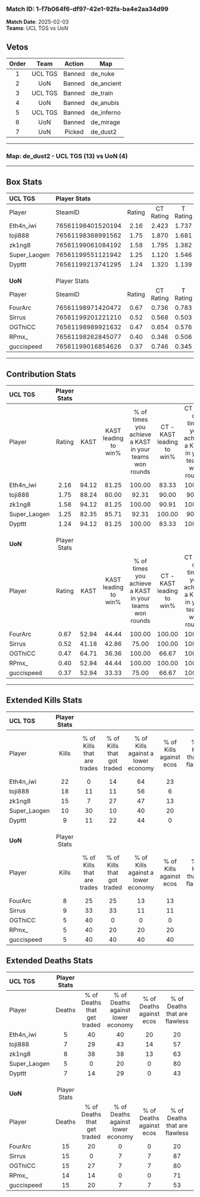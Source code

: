 ### Match ID: 1-f7b064f6-df97-42e1-92fa-ba4e2aa34d99  
**Match Date**: 2025-02-03  
**Teams**: UCL TGS vs UoN  

## Vetos  

| Order | Team | Action | Map |
| :---: | :--: | :----: | --- |
| 1 | UCL TGS | Banned | de_nuke |
| 2 | UoN | Banned | de_ancient |
| 3 | UCL TGS | Banned | de_train |
| 4 | UoN | Banned | de_anubis |
| 5 | UCL TGS | Banned | de_inferno |
| 6 | UoN | Banned | de_mirage |
| 7 | UoN | Picked | de_dust2 |

---  

### **Map**: de_dust2 - UCL TGS (13) vs UoN (4)  
---  

## Box Stats  

| **UCL TGS**  | Player Stats      |        |           |          |       |       |       |         |        |      |     |
| :- | :- | :-: | :-: | :-: | :-: | :-: | :-: | :-: | :-: | :-: | :-: |
| Player       | SteamID           | Rating | CT Rating | T Rating | KAST  |  ADR  | Kills | Assists | Deaths | K/D  | HS% |
| Eth4n_iwi    | 76561198401520194 |  2.16  |   2.423   |  1.737   | 94.12 | 129.1 |  22   |    6    |   5    | 4.40 | 40  |
| toji888      | 76561198368991562 |  1.75  |   1.870   |  1.681   | 88.24 | 102.2 |  18   |    4    |   7    | 2.57 | 44  |
| zk1ng8       | 76561199061084192 |  1.58  |   1.795   |  1.382   | 94.12 | 87.4  |  15   |    6    |   8    | 1.88 | 60  |
| Super_Laogen | 76561199551121942 |  1.25  |   1.120   |  1.546   | 82.35 | 63.1  |  10   |    5    |   5    | 2.00 | 50  |
| Dypttt       | 76561199213741295 |  1.24  |   1.320   |  1.139   | 94.12 | 70.5  |   9   |    4    |   7    | 1.29 | 44  |
|              |                   |        |           |          |       |       |       |         |        |      |     |
|              |                   |        |           |          |       |       |       |         |        |      |     |
|              |                   |        |           |          |       |       |       |         |        |      |     |
| **UoN**      | Player Stats      |        |           |          |       |       |       |         |        |      |     |
| Player       | SteamID           | Rating | CT Rating | T Rating | KAST  |  ADR  | Kills | Assists | Deaths | K/D  | HS% |
| FourArc      | 76561198971420472 |  0.67  |   0.736   |  0.783   | 52.94 | 78.5  |   8   |    6    |   15   | 0.53 | 50  |
| Sirrus       | 76561199201221210 |  0.52  |   0.568   |  0.503   | 41.18 | 52.2  |   9   |    1    |   15   | 0.60 | 44  |
| OGThiCC      | 76561198989921632 |  0.47  |   0.654   |  0.576   | 64.71 | 40.5  |   5   |    4    |   15   | 0.33 | 60  |
| RPmx_        | 76561198262845077 |  0.40  |   0.346   |  0.506   | 52.94 | 37.9  |   5   |    2    |   14   | 0.36 | 60  |
| guccispeed   | 76561199016854626 |  0.37  |   0.746   |  0.345   | 52.94 | 41.1  |   5   |    1    |   15   | 0.33 | 40  |
---  

## Contribution Stats  

| **UCL TGS**  | Player Stats |       |                      |                                                        |                           |                                                             |                          |                                                            |
| :- | :-: | :-: | :-: | :-: | :-: | :-: | :-: | :-: |
| Player       |    Rating    | KAST  | KAST leading to win% | % of times you achieve a KAST in your teams won rounds | CT - KAST leading to win% | CT - % of times you achieve a KAST in your teams won rounds | T - KAST leading to win% | T - % of times you achieve a KAST in your teams won rounds |
| Eth4n_iwi    |     2.16     | 94.12 |        81.25         |                         100.00                         |           83.33           |                           100.00                            |          75.00           |                           100.00                           |
| toji888      |     1.75     | 88.24 |        80.00         |                         92.31                          |           90.00           |                            90.00                            |          60.00           |                           100.00                           |
| zk1ng8       |     1.58     | 94.12 |        81.25         |                         100.00                         |           90.91           |                           100.00                            |          60.00           |                           100.00                           |
| Super_Laogen |     1.25     | 82.35 |        85.71         |                         92.31                          |          100.00           |                            90.00                            |          60.00           |                           100.00                           |
| Dypttt       |     1.24     | 94.12 |        81.25         |                         100.00                         |           83.33           |                           100.00                            |          75.00           |                           100.00                           |
|              |              |       |                      |                                                        |                           |                                                             |                          |                                                            |
|              |              |       |                      |                                                        |                           |                                                             |                          |                                                            |
|              |              |       |                      |                                                        |                           |                                                             |                          |                                                            |
| **UoN**      | Player Stats |       |                      |                                                        |                           |                                                             |                          |                                                            |
| Player       |    Rating    | KAST  | KAST leading to win% | % of times you achieve a KAST in your teams won rounds | CT - KAST leading to win% | CT - % of times you achieve a KAST in your teams won rounds | T - KAST leading to win% | T - % of times you achieve a KAST in your teams won rounds |
| FourArc      |     0.67     | 52.94 |        44.44         |                         100.00                         |          100.00           |                           100.00                            |          28.57           |                           100.00                           |
| Sirrus       |     0.52     | 41.18 |        42.86         |                         75.00                          |          100.00           |                           100.00                            |          20.00           |                           50.00                            |
| OGThiCC      |     0.47     | 64.71 |        36.36         |                         100.00                         |           66.67           |                           100.00                            |          25.00           |                           100.00                           |
| RPmx_        |     0.40     | 52.94 |        44.44         |                         100.00                         |          100.00           |                           100.00                            |          28.57           |                           100.00                           |
| guccispeed   |     0.37     | 52.94 |        33.33         |                         75.00                          |           66.67           |                           100.00                            |          16.67           |                           50.00                            |
---  

## Extended Kills Stats  

| **UCL TGS**  | Player Stats |                            |                            |                                    |                         |                              |                                 |                                       |                    |           |
| :- | :-: | :-: | :-: | :-: | :-: | :-: | :-: | :-: | :-: | :-: |
| Player       |    Kills     | % of Kills that are trades | % of Kills that got traded | % of Kills against a lower economy | % of Kills against ecos | % of Kills that are flawless | % of Kills that are close duels | % of Kills that are assisted by flash | Pistol Round Kills | AWP Kills |
| Eth4n_iwi    |      22      |             0              |             14             |                 64                 |           23            |              50              |                0                |                   5                   |         0          |     7     |
| toji888      |      18      |             11             |             11             |                 56                 |            6            |              72              |                0                |                   0                   |         1          |    10     |
| zk1ng8       |      15      |             7              |             27             |                 47                 |           13            |              67              |                7                |                   0                   |         3          |     0     |
| Super_Laogen |      10      |             30             |             10             |                 40                 |           20            |              60              |                0                |                   0                   |         3          |     0     |
| Dypttt       |      9       |             11             |             22             |                 44                 |            0            |              67              |               11                |                  22                   |         0          |     0     |
|              |              |                            |                            |                                    |                         |                              |                                 |                                       |                    |           |
|              |              |                            |                            |                                    |                         |                              |                                 |                                       |                    |           |
|              |              |                            |                            |                                    |                         |                              |                                 |                                       |                    |           |
| **UoN**      | Player Stats |                            |                            |                                    |                         |                              |                                 |                                       |                    |           |
| Player       |    Kills     | % of Kills that are trades | % of Kills that got traded | % of Kills against a lower economy | % of Kills against ecos | % of Kills that are flawless | % of Kills that are close duels | % of Kills that are assisted by flash | Pistol Round Kills | AWP Kills |
| FourArc      |      8       |             25             |             25             |                 13                 |           13            |              75              |                0                |                   0                   |         2          |     0     |
| Sirrus       |      9       |             33             |             33             |                 11                 |           11            |              67              |               22                |                  11                   |         3          |     0     |
| OGThiCC      |      5       |             40             |             0              |                 0                  |            0            |              40              |               20                |                   0                   |         1          |     1     |
| RPmx_        |      5       |             40             |             20             |                 20                 |           20            |              20              |                0                |                   0                   |         0          |     0     |
| guccispeed   |      5       |             40             |             40             |                 40                 |           40            |              40              |                0                |                  20                   |         0          |     0     |
## Extended Deaths Stats  

| **UCL TGS**  | Player Stats |                             |                                   |                          |                               |                            |                           |               |
| :- | :-: | :-: | :-: | :-: | :-: | :-: | :-: | :-: |
| Player       |    Deaths    | % of Deaths that get traded | % of Deaths against lower economy | % of Deaths against ecos | % of Deaths that are flawless | % of Deaths that are close | % of Deaths while blinded | Deaths to AWP |
| Eth4n_iwi    |      5       |             40              |                40                 |            20            |              20               |             20             |             0             |       0       |
| toji888      |      7       |             29              |                43                 |            14            |              57               |             14             |            14             |       0       |
| zk1ng8       |      8       |             38              |                38                 |            13            |              63               |             0              |            13             |       0       |
| Super_Laogen |      5       |              0              |                20                 |            0             |              80               |             0              |             0             |       0       |
| Dypttt       |      7       |             14              |                29                 |            0             |              43               |             14             |             0             |       1       |
|              |              |                             |                                   |                          |                               |                            |                           |               |
|              |              |                             |                                   |                          |                               |                            |                           |               |
|              |              |                             |                                   |                          |                               |                            |                           |               |
| **UoN**      | Player Stats |                             |                                   |                          |                               |                            |                           |               |
| Player       |    Deaths    | % of Deaths that get traded | % of Deaths against lower economy | % of Deaths against ecos | % of Deaths that are flawless | % of Deaths that are close | % of Deaths while blinded | Deaths to AWP |
| FourArc      |      15      |             20              |                 0                 |            0             |              20               |             0              |             7             |       1       |
| Sirrus       |      15      |              0              |                 7                 |            7             |              87               |             0              |             7             |       3       |
| OGThiCC      |      15      |             27              |                 7                 |            7             |              80               |             7              |             0             |       5       |
| RPmx_        |      14      |             14              |                 0                 |            0             |              71               |             7              |             0             |       2       |
| guccispeed   |      15      |             20              |                 7                 |            7             |              53               |             0              |             7             |       6       |
